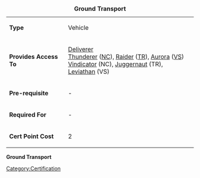 <table>
<caption><strong>Ground Transport</strong></caption>
<tbody>
<tr class="odd">
<td><p><strong>Type</strong></p></td>
<td><p>Vehicle</p></td>
</tr>
<tr class="even">
<td><p><strong>Provides Access To</strong></p></td>
<td><p><a href="Deliverer" title="wikilink">Deliverer</a><br />
<a href="Thunderer" title="wikilink">Thunderer</a> (<a href="New_Conglomerate" title="wikilink">NC</a>), <a href="Raider" title="wikilink">Raider</a> (<a href="Terran_Republic" title="wikilink">TR</a>), <a href="Aurora" title="wikilink">Aurora</a> (<a href="Vanu_Sovereignty" title="wikilink">VS</a>)<br />
<a href="Vindicator" title="wikilink">Vindicator</a> (NC), <a href="Juggernaut" title="wikilink">Juggernaut</a> (TR), <a href="Leviathan" title="wikilink">Leviathan</a> (VS)</p></td>
</tr>
<tr class="odd">
<td><p><strong>Pre-requisite</strong></p></td>
<td><p>-</p></td>
</tr>
<tr class="even">
<td><p><strong>Required For</strong></p></td>
<td><p>-</p></td>
</tr>
<tr class="odd">
<td><p><strong>Cert Point Cost</strong></p></td>
<td><p>2</p></td>
</tr>
</tbody>
</table>

**Ground Transport**

[Category:Certification](Category:Certification.md "wikilink")
